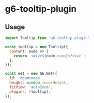 # g6-tooltip-plugin

## Usage

```javascript
import Tooltip from 'g6-tooltip-plugin'

const tooltip = new Tooltip({
  content: node => {
    return `<div>${node.name}</div>`;
  },
});

const net = new G6.Net({
  id: 'mountnode',
  height: window.innerHeight,
  fitView: 'autoZoom',
  plugins: [tooltip],
});
```

